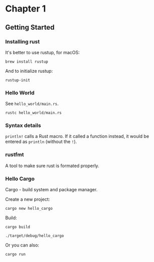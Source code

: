 # Chapter 1

## Getting Started

### Installing rust

It's better to use rustup, for macOS:

```shell
brew install rustup
```

And to initialize rustup:

```shell
rustup-init
```

### Hello World

See `hello_world/main.rs`.

```shell
rustc hello_world/main.rs
```

### Syntax details

`println!` calls a Rust macro. If it called a function instead, it would be entered as `println` (without the `!`).

### rustfmt

A tool to make sure rust is formated properly.


### Hello Cargo

Cargo - build system and package manager.

Create a new project:
```shell
cargo new hello_cargo
```

Build:
```shell
cargo build

./target/debug/hello_cargo
```

Or you can also:

```shell
cargo run
```
